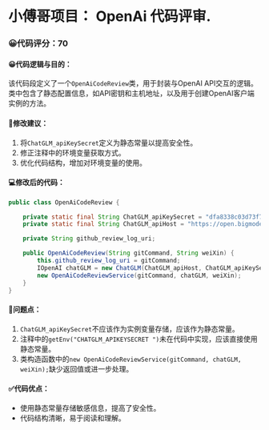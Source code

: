 # 小傅哥项目： OpenAi 代码评审.
### 😀代码评分：70
#### 😀代码逻辑与目的：
该代码段定义了一个`OpenAiCodeReview`类，用于封装与OpenAI API交互的逻辑。类中包含了静态配置信息，如API密钥和主机地址，以及用于创建OpenAI客户端实例的方法。

#### 🎯修改建议：
1. 将`ChatGLM_apiKeySecret`定义为静态常量以提高安全性。
2. 修正注释中的环境变量获取方式。
3. 优化代码结构，增加对环境变量的使用。

#### 💻修改后的代码：
```java
public class OpenAiCodeReview {

    private static final String ChatGLM_apiKeySecret = "dfa8338c03d73f7c322b7d99a43dcc91.GE3dUuzWPUYslQEw";
    private static final String ChatGLM_apiHost = "https://open.bigmodel.cn/api/paas/v4/chat/completions";

    private String github_review_log_uri;

    public OpenAiCodeReview(String gitCommand, String weiXin) {
        this.github_review_log_uri = gitCommand;
        IOpenAI chatGLM = new ChatGLM(ChatGLM_apiHost, ChatGLM_apiKeySecret);
        new OpenAiCodeReviewService(gitCommand, chatGLM, weiXin);
    }
}
```

#### 🤔问题点：
1. `ChatGLM_apiKeySecret`不应该作为实例变量存储，应该作为静态常量。
2. 注释中的`getEnv("CHATGLM_APIKEYSECRET ")`未在代码中实现，应该直接使用静态常量。
3. 类构造函数中的`new OpenAiCodeReviewService(gitCommand, chatGLM, weiXin);`缺少返回值或进一步处理。

#### ✅代码优点：
- 使用静态常量存储敏感信息，提高了安全性。
- 代码结构清晰，易于阅读和理解。